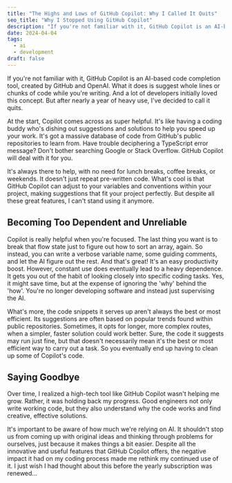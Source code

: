 ```yaml
---
title: "The Highs and Lows of GitHub Copilot: Why I Called It Quits"
seo_title: "Why I Stopped Using GitHub Copilot"
description: "If you're not familiar with it, GitHub Copilot is an AI-based code completion tool, created by GitHub and OpenAI. What it does is suggest whole lines or chunks of code while you're writing. And a lot of developers initially loved this concept. But after nearly a year of heavy use, I've decided to call it quits."
date: 2024-04-04
tags:
  - ai
  - development
draft: false
---
```


If you're not familiar with it, GitHub Copilot is an AI-based code completion tool, created by GitHub and OpenAI. What it does is suggest whole lines or chunks of code while you're writing. And a lot of developers initially loved this concept. But after nearly a year of heavy use, I've decided to call it quits.

At the start, Copilot comes across as super helpful. It's like having a coding buddy who's dishing out suggestions and solutions to help you speed up your work. It's got a massive database of code from GitHub's public repositories to learn from. Have trouble deciphering a TypeScript error message? Don't bother searching Google or Stack Overflow. GitHub Copilot will deal with it for you.

It's always there to help, with no need for lunch breaks, coffee breaks, or weekends. It doesn't just repeat pre-written code. What's cool is that GitHub Copilot can adjust to your variables and conventions within your project, making suggestions that fit your project perfectly. But despite all these great features, I can't stand using it anymore.

## Becoming Too Dependent and Unreliable

Copilot is really helpful when you're focused. The last thing you want is to break that flow state just to figure out how to sort an array, again. So instead, you can write a verbose variable name, some guiding comments, and let the AI figure out the rest. And that's great! It's an easy productivity boost. However, constant use does eventually lead to a heavy dependence. It gets you out of the habit of looking closely into specific coding tasks. Yes, it might save time, but at the expense of ignoring the 'why' behind the 'how'. You're no longer developing software and instead just supervising the AI.

What's more, the code snippets it serves up aren't always the best or most efficient. Its suggestions are often based on popular trends found within public repositories. Sometimes, it opts for longer, more complex routes, when a simpler, faster solution could work better. Sure, the code it suggests may run just fine, but that doesn't necessarily mean it's the best or most efficient way to carry out a task. So you eventually end up having to clean up some of Copilot's code.

## Saying Goodbye

Over time, I realized a high-tech tool like GitHub Copilot wasn't helping me grow. Rather, it was holding back my progress. Good engineers not only write working code, but they also understand why the code works and find creative, effective solutions.

It's important to be aware of how much we're relying on AI. It shouldn't stop us from coming up with original ideas and thinking through problems for ourselves, just because it makes things a bit easier. Despite all the innovative and useful features that GitHub Copilot offers, the negative impact it had on my coding process made me rethink my continued use of it. I just wish I had thought about this before the yearly subscription was renewed...